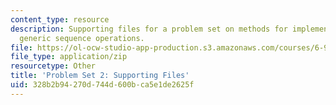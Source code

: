 ```yaml
---
content_type: resource
description: Supporting files for a problem set on methods for implementing and exploiting
  generic sequence operations.
file: https://ol-ocw-studio-app-production.s3.amazonaws.com/courses/6-945-adventures-in-advanced-symbolic-programming-spring-2009/328b2b94270d744d600bca5e1de2625f_assn02.zip
file_type: application/zip
resourcetype: Other
title: 'Problem Set 2: Supporting Files'
uid: 328b2b94-270d-744d-600b-ca5e1de2625f
---
```

